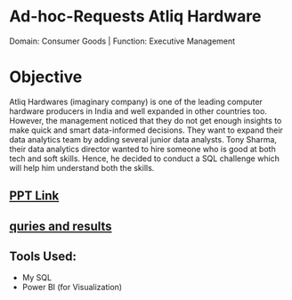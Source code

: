 # Ad-hoc-Requests Atliq Hardware
Domain:  Consumer Goods | Function: Executive Management

# Objective 
Atliq Hardwares (imaginary company) is one of the leading computer hardware producers in India and well expanded in other countries too.
However, the management noticed that they do not get enough insights to make quick and smart data-informed decisions. They want to expand their data analytics team by adding several junior data analysts. Tony Sharma, their data analytics director wanted to hire someone who is good at both tech and soft skills. Hence, he decided to conduct a SQL challenge which will help him understand both the skills.

## [PPT Link](https://github.com/vishalbankar/Ad-hoc-Requests/blob/main/PPT/ad-hoc%20requests.pdf)

## [quries and results](https://github.com/vishalbankar/Ad-hoc-Requests/blob/main/Ad-hoc%20queries.pdf)

##  **Tools Used:**
- My SQL
- Power BI (for Visualization)

